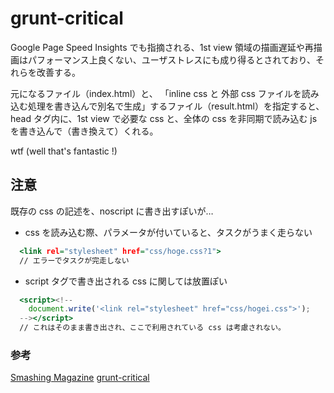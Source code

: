 # grunt-critical

Google Page Speed Insights でも指摘される、1st view 領域の描画遅延や再描画はパフォーマンス上良くない、ユーザストレスにも成り得るとされており、それらを改善する。

元になるファイル（index.html）と、
「inline css と 外部 css ファイルを読み込む処理を書き込んで別名で生成」するファイル（result.html）を指定すると、
head タグ内に、1st view で必要な css と、全体の css を非同期で読み込む js を書き込んで（書き換えて）くれる。

wtf (well that's fantastic !)


## 注意

既存の css の記述を、noscript に書き出すぽいが…

- css を読み込む際、パラメータが付いていると、タスクがうまく走らない

```html:index.html
  <link rel="stylesheet" href="css/hoge.css?1">
  // エラーでタスクが完走しない
```

- script タグで書き出される css に関しては放置ぽい

```html:index.html
  <script><!--
    document.write('<link rel="stylesheet" href="css/hogei.css">');
  --></script>
  // これはそのまま書き出され、ここで利用されている css は考慮されない。
```


### 参考

[Smashing Magazine](http://www.smashingmagazine.com/2015/08/understanding-critical-css/)
[grunt-critical](https://github.com/bezoerb/grunt-critical)
